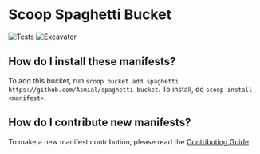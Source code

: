 # Scoop Spaghetti Bucket

[![Tests](https://github.com/Asmial/spaghetti-bucket/actions/workflows/ci.yml/badge.svg)](https://github.com/Asmial/spaghetti-bucket/actions/workflows/ci.yml) [![Excavator](https://github.com/Asmial/spaghetti-bucket/actions/workflows/excavator.yml/badge.svg)](https://github.com/Asmial/spaghetti-bucket/actions/workflows/excavator.yml)

How do I install these manifests?
---------------------------------

To add this bucket, run `scoop bucket add spaghetti https://github.com/Asmial/spaghetti-bucket`. To install, do `scoop install <manifest>`.

How do I contribute new manifests?
----------------------------------

To make a new manifest contribution, please read the [Contributing Guide](https://github.com/ScoopInstaller/.github/blob/main/.github/CONTRIBUTING.md).
